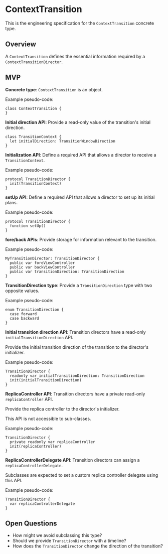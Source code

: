# ContextTransition

This is the engineering specification for the `ContextTransition` concrete type.

## Overview

A `ContextTransition` defines the essential information required by a `ContextTransitionDirector`.

## MVP

**Concrete type**: `ContextTransition` is an object.

Example pseudo-code:

```
class ContextTransition {
}
```

**Initial direction API**: Provide a read-only value of the transition's initial direction.

```
class TransitionContext {
  let initialDirection: TransitionWindowDirection
}
```

**Initialization API**: Define a required API that allows a director to receive a `TransitionContext`.

Example pseudo-code:

```
protocol TransitionDirector {
  init(TransitionContext)
}
```

**setUp API**: Define a required API that allows a director to set up its initial plans.

Example pseudo-code:

```
protocol TransitionDirector {
  function setUp()
}
```

**fore/back APIs**: Provide storage for information relevant to the transition.

Example pseudo-code:

```
MyTransitionDirector: TransitionDirector {
  public var foreViewController
  public var backViewController
  public var transitionDirection: TransitionDirection
}
```

**TransitionDirection type**: Provide a `TransitionDirection` type with two opposite values.

Example pseudo-code:

```
enum TransitionDirection {
  case forward
  case backward
}
```

**Initial transition direction API**: Transition directors have a read-only `initialTransitionDirection` API.

Provide the initial transition direction of the transition to the director's initializer.

Example pseudo-code:

```
TransitionDirector {
  readonly var initialTransitionDirection: TransitionDirection
  init(initialTransitionDirection)
}
```

**ReplicaController API**: Transition directors have a private read-only `replicaController` API.

Provide the replica controller to the director's initializer.

This API is not accessible to sub-classes.

Example pseudo-code:

```
TransitionDirector {
  private readonly var replicaController
  init(replicaController)
}
```

**ReplicaControllerDelegate API**: Transition directors can assign a `replicaControllerDelegate`.

Subclasses are expected to set a custom replica controller delegate using this API.

Example pseudo-code:

```
TransitionDirector {
  var replicaControllerDelegate
}
```

## Open Questions

* How might we avoid subclassing this type?
* Should we provide `TransitionDirector` with a timeline?
* How does the `TransitionDirector` change the direction of the transition?


